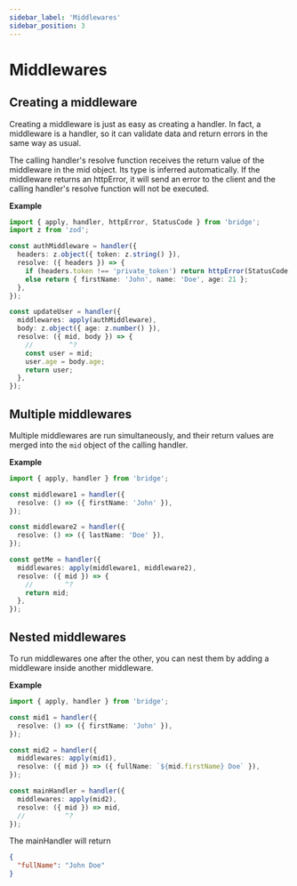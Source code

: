 ```yaml
---
sidebar_label: 'Middlewares'
sidebar_position: 3
---
```


# Middlewares

## Creating a middleware

Creating a middleware is just as easy as creating a handler. In fact, a middleware is a handler, so it can validate data and return errors in the same way as usual.

The calling handler's resolve function receives the return value of the middleware in the mid object. Its type is inferred automatically. If the middleware returns an httpError, it will send an error to the client and the calling handler's resolve function will not be executed.

**Example**

```ts twoslash
import { apply, handler, httpError, StatusCode } from 'bridge';
import z from 'zod';

const authMiddleware = handler({
  headers: z.object({ token: z.string() }),
  resolve: ({ headers }) => {
    if (headers.token !== 'private_token') return httpError(StatusCode.UNAUTHORIZED, 'Wrong token');
    else return { firstName: 'John', name: 'Doe', age: 21 };
  },
});

const updateUser = handler({
  middlewares: apply(authMiddleware),
  body: z.object({ age: z.number() }),
  resolve: ({ mid, body }) => {
    //         ^?
    const user = mid;
    user.age = body.age;
    return user;
  },
});
```

## Multiple middlewares

Multiple middlewares are run simultaneously, and their return values are merged into the `mid` object of the calling handler.

**Example**

```ts twoslash
import { apply, handler } from 'bridge';

const middleware1 = handler({
  resolve: () => ({ firstName: 'John' }),
});

const middleware2 = handler({
  resolve: () => ({ lastName: 'Doe' }),
});

const getMe = handler({
  middlewares: apply(middleware1, middleware2),
  resolve: ({ mid }) => {
    //        ^?
    return mid;
  },
});
```

## Nested middlewares

To run middlewares one after the other, you can nest them by adding a middleware inside another middleware.

**Example**

```ts twoslash
import { apply, handler } from 'bridge';

const mid1 = handler({
  resolve: () => ({ firstName: 'John' }),
});

const mid2 = handler({
  middlewares: apply(mid1),
  resolve: ({ mid }) => ({ fullName: `${mid.firstName} Doe` }),
});

const mainHandler = handler({
  middlewares: apply(mid2),
  resolve: ({ mid }) => mid,
  //          ^?
});
```

The mainHandler will return

```json
{
  "fullName": "John Doe"
}
```
